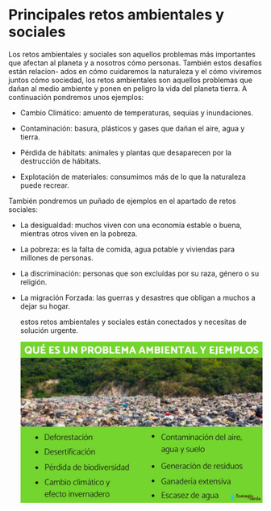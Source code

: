 # Principales retos ambientales y sociales

Los retos ambientales y sociales son aquellos problemas más importantes que afectan
al planeta y a nosotros cómo personas. También estos desafíos están relacion-
ados en cómo cuidaremos la naturaleza y el cómo viviremos juntos cómo sociedad,
los retos ambientales son aquellos problemas que dañan al medio ambiente y ponen
en peligro la vida del planeta tierra. A continuación pondremos unos ejemplos:

* Cambio Climático: amuento de temperaturas, sequías y inundaciones.

* Contaminación: basura, plásticos y gases que dañan el aire, agua y
  tierra.

* Pérdida de hábitats: animales y plantas que desaparecen por la destrucción
  de hábitats.

* Explotación de materiales: consumimos más de lo que la naturaleza puede recrear.

También pondremos un puñado de ejemplos en el apartado de retos sociales:

* La desigualdad: muchos viven con una economía estable o buena, mientras otros
  viven en la pobreza.
  
* La pobreza: es la falta de comida, agua potable y viviendas para millones de
  personas.

* La discriminación: personas que son excluídas por su raza, género o su religión.

* La migración Forzada: las guerras y desastres que obligan a muchos a dejar su
  hogar.

  estos retos ambientales y sociales están conectados y necesitas de solución urgente.

  ![problemasambientales](img/problemasambientales.jpg)
